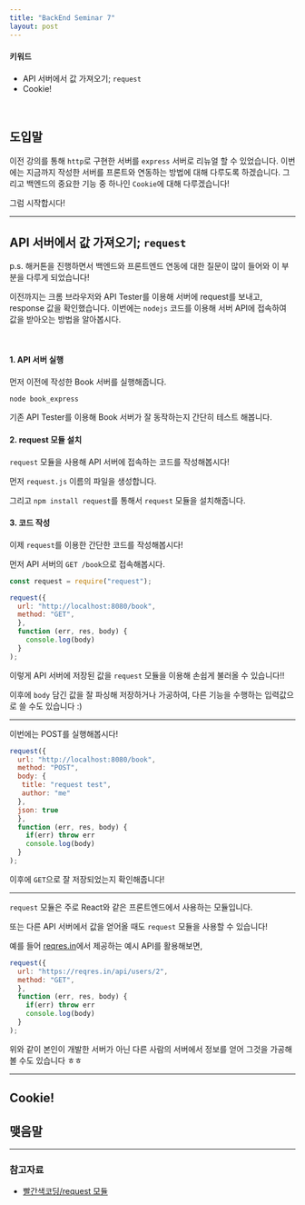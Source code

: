 ```yaml
---
title: "BackEnd Seminar 7"
layout: post
---
```


#### 키워드
- API 서버에서 값 가져오기; `request`
- Cookie!

<br>

## 도입말

이전 강의를 통해 `http`로 구현한 서버를 `express` 서버로 리뉴얼 할 수 있었습니다. 이번에는 지금까지 작성한 서버를 프론트와 연동하는 방법에 대해 다루도록 하겠습니다. 그리고 백엔드의 중요한 기능 중 하나인 `Cookie`에 대해 다루겠습니다!

그럼 시작합시다!

<hr>

## API 서버에서 값 가져오기; `request`

p.s. 해커톤을 진행하면서 백엔드와 프론트엔드 연동에 대한 질문이 많이 들어와 이 부분을 다루게 되었습니다!

이전까지는 크롬 브라우저와 API Tester를 이용해 서버에 request를 보내고, response 값을 확인했습니다. 이번에는 `nodejs` 코드를 이용해 서버 API에 접속하여 값을 받아오는 방법을 알아봅시다.

<br>

#### 1. API 서버 실행

먼저 이전에 작성한 Book 서버를 실행해줍니다.

``` bash
node book_express
```

기존 API Tester를 이용해 Book 서버가 잘 동작하는지 간단히 테스트 해봅니다.

#### 2. request 모듈 설치

`request` 모듈을 사용해 API 서버에 접속하는 코드를 작성해봅시다!

먼저 `request.js` 이름의 파일을 생성합니다.

그리고 `npm install request`를 통해서 `request` 모듈을 설치해줍니다.

#### 3. 코드 작성

이제 `request`를 이용한 간단한 코드를 작성해봅시다!

먼저 API 서버의 `GET /book`으로 접속해봅시다.

``` js
const request = require("request");

request({
  url: "http://localhost:8080/book",
  method: "GET",
  },
  function (err, res, body) {
    console.log(body)
  }
);
```

이렇게 API 서버에 저장된 값을 `request` 모듈을 이용해 손쉽게 불러올 수 있습니다!!

이후에 `body` 담긴 값을 잘 파싱해 저장하거나 가공하여, 다른 기능을 수행하는 입력값으로 쓸 수도 있습니다 :)

<hr>

이번에는 POST를 실행해봅시다!

``` js
request({
  url: "http://localhost:8080/book",
  method: "POST",
  body: {
   title: "request test",
   author: "me"
  },
  json: true
  },
  function (err, res, body) {
    if(err) throw err
    console.log(body)
  }
);
```

이후에 `GET`으로 잘 저장되었는지 확인해줍니다!

<hr>

`request` 모듈은 주로 React와 같은 프론트엔드에서 사용하는 모듈입니다. 

또는 다른 API 서버에서 값을 얻어올 때도 `request` 모듈을 사용할 수 있습니다!

예를 들어 [reqres.in](https://reqres.in/)에서 제공하는 예시 API를 활용해보면,

``` js
request({
  url: "https://reqres.in/api/users/2",
  method: "GET",
  },
  function (err, res, body) {
    if(err) throw err
    console.log(body)
  }
);
```

위와 같이 본인이 개발한 서버가 아닌 다른 사람의 서버에서 정보를 얻어 그것을 가공해볼 수도 있습니다 ㅎㅎ

<hr>

## Cookie!


## 맺음말

<hr>

### 참고자료
- [빨간색코딩/request 모듈](https://sjh836.tistory.com/89)